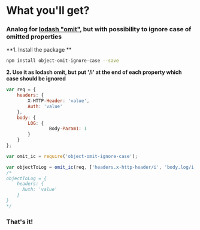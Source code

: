# What you'll get?

### Analog for [lodash "omit"](https://lodash.com/docs/4.17.4#omit), but with possibility to ignore case of omitted properties

**1. Install the package **
```sh
npm install object-omit-ignore-case --save
```

**2. Use it as lodash omit, but put '/i' at the end of each property which case should be ignored**
```js
var req = {
    headers: {
        X-HTTP-Header: 'value',
        Auth: 'value'
    },
    body: {
        LOG: {
                Body-Param1: 1
        }
    }
};

var omit_ic = require('object-omit-ignore-case');

var objectToLog = omit_ic(req, ['headers.x-http-header/i', 'body.log/i.body-param1/i']);
/*
objectToLog = {
    headers: {
      Auth: 'value'
    }
}
*/


```

### That's it!
